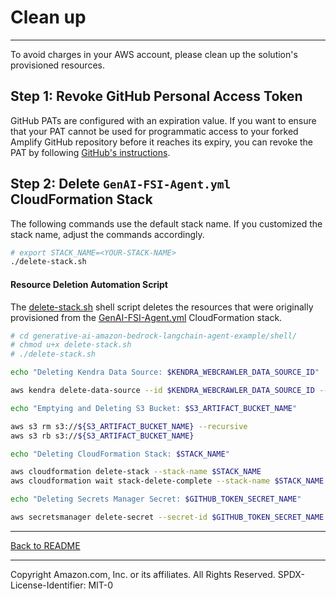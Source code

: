 # Clean up
---

To avoid charges in your AWS account, please clean up the solution's provisioned resources.

## Step 1: Revoke GitHub Personal Access Token

GitHub PATs are configured with an expiration value. If you want to ensure that your PAT cannot be used for programmatic access to your forked Amplify GitHub repository before it reaches its expiry, you can revoke the PAT by following [GitHub's instructions](https://docs.github.com/en/organizations/managing-programmatic-access-to-your-organization/reviewing-and-revoking-personal-access-tokens-in-your-organization).

## Step 2: Delete `GenAI-FSI-Agent.yml` CloudFormation Stack
The following commands use the default stack name. If you customized the stack name, adjust the commands accordingly.

```sh
# export STACK_NAME=<YOUR-STACK-NAME>
./delete-stack.sh
```

#### Resource Deletion Automation Script
The [delete-stack.sh](../shell/delete-stack.sh) shell script deletes the resources that were originally provisioned from the [GenAI-FSI-Agent.yml](../cfn/GenAI-FSI-Agent.yml) CloudFormation stack.

```sh
# cd generative-ai-amazon-bedrock-langchain-agent-example/shell/
# chmod u+x delete-stack.sh
# ./delete-stack.sh

echo "Deleting Kendra Data Source: $KENDRA_WEBCRAWLER_DATA_SOURCE_ID"

aws kendra delete-data-source --id $KENDRA_WEBCRAWLER_DATA_SOURCE_ID --index-id $KENDRA_INDEX_ID

echo "Emptying and Deleting S3 Bucket: $S3_ARTIFACT_BUCKET_NAME"

aws s3 rm s3://${S3_ARTIFACT_BUCKET_NAME} --recursive
aws s3 rb s3://${S3_ARTIFACT_BUCKET_NAME}

echo "Deleting CloudFormation Stack: $STACK_NAME"

aws cloudformation delete-stack --stack-name $STACK_NAME
aws cloudformation wait stack-delete-complete --stack-name $STACK_NAME

echo "Deleting Secrets Manager Secret: $GITHUB_TOKEN_SECRET_NAME"

aws secretsmanager delete-secret --secret-id $GITHUB_TOKEN_SECRET_NAME
```

---

[Back to README](../README.md)

---

Copyright Amazon.com, Inc. or its affiliates. All Rights Reserved.
SPDX-License-Identifier: MIT-0
